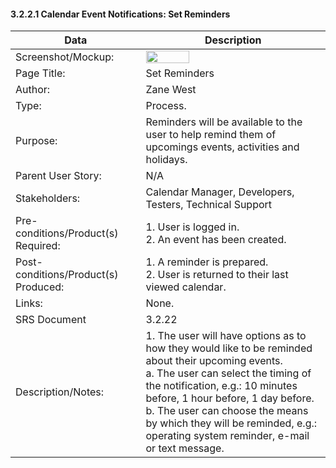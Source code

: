 #### 3.2.2.1 Calendar Event Notifications: Set Reminders

| Data | Description |
| --- |--- |
| Screenshot/Mockup: |<img  src="https://github.com/MCLifeLeader/CS364/blob/master/SDD/resources/3.2.2.1.png" height="50%" width="50%"> |
| Page Title: | Set Reminders|
| Author: | Zane West |
| Type: | Process. |
| Purpose: | Reminders will be available to the user to help remind them of upcomings events, activities and holidays.  |
| Parent User Story:| N/A|
| Stakeholders: | Calendar Manager, Developers, Testers, Technical Support |
| Pre-conditions/Product(s) Required: |1. User is logged in. <br> 2. An event has been created.|
| Post-conditions/Product(s) Produced: |  1. A reminder is prepared. <br> 2. User is returned to their last viewed calendar.|
| Links: | None.|
| SRS Document | 3.2.22 |
| Description/Notes:|1. The user will have options as to how they would like to be reminded about their upcoming events. <br> a. The user can select the timing of the notification, e.g.: 10 minutes before, 1 hour before, 1 day before. <br> b. The user can choose the means by which they will be reminded, e.g.: operating system reminder, e-mail or text message.|

